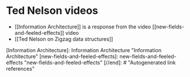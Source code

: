 # Ted Nelson videos

- [[Information Architecture]] is a response from the video [[new-fields-and-feeled-effects]] video
- [[Ted Nelson on Zigzag data structures]]

[//begin]: # "Autogenerated link references for markdown compatibility"
[Information Architecture]: Information Architecture "Information Architecture"
[new-fields-and-feeled-effects]: new-fields-and-feeled-effects "new-fields-and-feeled-effects"
[//end]: # "Autogenerated link references"